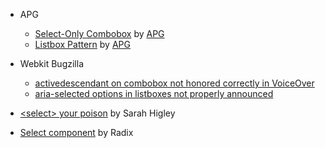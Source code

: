 - APG

  - [Select-Only Combobox](https://www.w3.org/WAI/ARIA/apg/patterns/combobox/examples/combobox-select-only/) by [APG](https://www.w3.org/WAI/ARIA/apg)
  - [Listbox Pattern](https://www.w3.org/WAI/ARIA/apg/patterns/listbox/#keyboardinteraction) by [APG](https://www.w3.org/WAI/ARIA/apg)

- Webkit Bugzilla

  - [activedescendant on combobox not honored correctly in VoiceOver](https://bugs.webkit.org/show_bug.cgi?id=167671)
  - [aria-selected options in listboxes not properly announced](https://bugs.webkit.org/show_bug.cgi?id=209076)

- [\<select\> your poison](https://sarahmhigley.com/writing/select-your-poison/) by Sarah Higley
- [Select component](https://www.radix-ui.com/primitives/docs/components/select) by Radix
